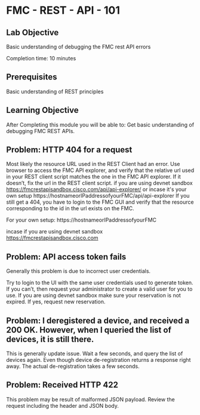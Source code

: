 # FMC - REST - API - 101

## Lab Objective

Basic understanding of debugging the FMC rest API errors

Completion time: 10 minutes

## Prerequisites
Basic understanding of REST principles


## Learning Objective
After Completing this module you will be able to:
Get basic understanding of debugging FMC REST APIs.

## Problem: HTTP 404 for a request
Most likely the resource URL used in the REST Client had an error. Use browser to access the FMC API explorer, and verify that the relative url used in your REST client script matches the one in the FMC API explorer. If it doesn’t, fix the url in the REST client script.
if you are using devnet sandbox  https://fmcrestapisandbox.cisco.com/api/api-explorer/
or incase it's your own setup
https://hostnameorIPaddressofyourFMC/api/api-explorer
If you still get a 404, you have to login to the FMC GUI and verify that the resource corresponding to the id in the url exists on the FMC.

For your own setup:
https://hostnameorIPaddressofyourFMC

incase if you are using devnet sandbox https://fmcrestapisandbox.cisco.com
## Problem: API access token fails
Generally this problem is due to incorrect user credentials.

Try to login to the UI with the same user credentials used to generate token. If you can’t, then request your administrator to create a valid user for you to use. If you
are using devnet sandbox make sure your reservation is not expired. If yes, request new reservation.

## Problem: I deregistered a device, and received a 200 OK. However, when I queried the list of devices, it is still there.
This is generally update issue. Wait a few seconds, and query the list of devices again. Even though device de-registration returns a response right away. The actual de-registration takes a few seconds.

## Problem: Received HTTP 422
This problem may be result of malformed JSON payload. Review the request including the header and JSON body. 
